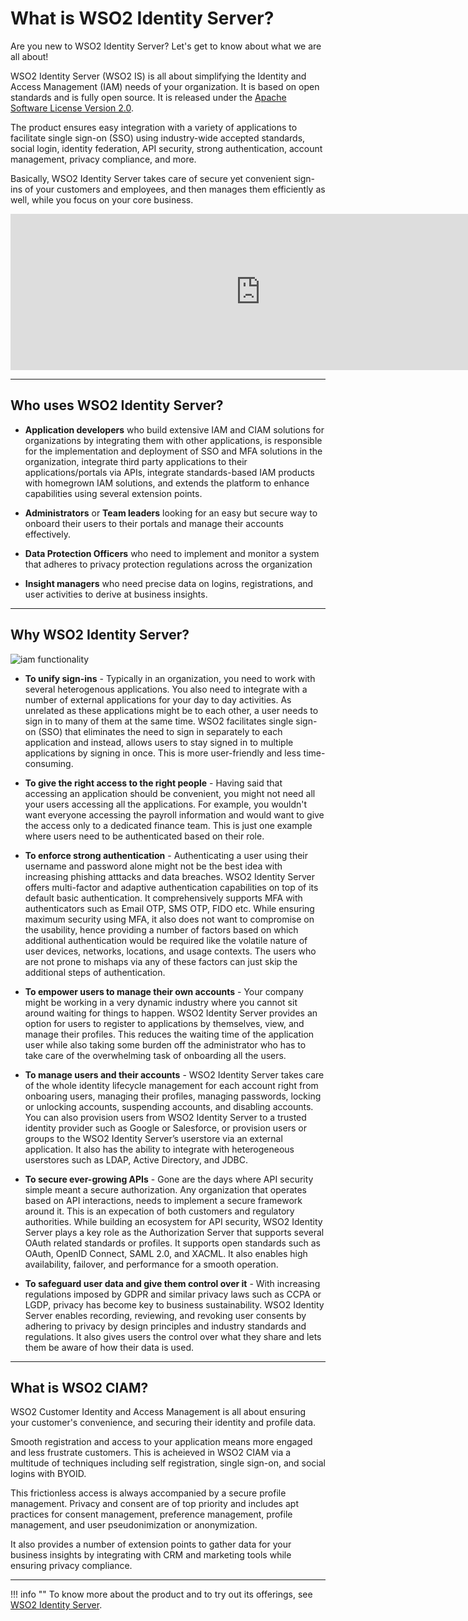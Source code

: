 # What is WSO2 Identity Server? 

Are you new to WSO2 Identity Server? Let's get to know about what we are all about! 

WSO2 Identity Server (WSO2 IS) is all about simplifying the Identity and Access Management (IAM) needs of your organization. It is based on open standards and is fully open source. It is released under the [Apache Software License Version 2.0](http://www.apache.org/licenses/LICENSE-2.0).

The product ensures easy integration with a variety of applications to facilitate single sign-on (SSO) using industry-wide accepted standards, social login, identity federation, API security, strong authentication, account management, privacy compliance, and more. 

Basically, WSO2 Identity Server takes care of secure yet convenient sign-ins of your customers and employees, and then manages them efficiently as well, while you focus on your core business. 

<iframe width="800" height="250" src="https://www.youtube.com/embed/QUlcGOOdXU8" frameborder="0" allow="accelerometer; autoplay; encrypted-media; gyroscope; picture-in-picture" allowfullscreen></iframe>

---

## Who uses WSO2 Identity Server?

- **Application developers** who build extensive IAM and CIAM solutions for organizations by integrating them with other applications, is responsible for the implementation and deployment of SSO and MFA solutions in the organization, integrate third party applications to their applications/portals via APIs, integrate standards-based IAM products with homegrown IAM solutions, and extends the platform to enhance capabilities using several extension points. 

- **Administrators** or **Team leaders** looking for an easy but secure way to onboard their users to their portals and manage their accounts effectively. 

- **Data Protection Officers** who need to implement and monitor a system that adheres to privacy protection regulations across the organization

- **Insight managers** who need precise data on logins, registrations, and user activities to derive at business insights. 

---

## Why WSO2 Identity Server?

![iam functionality](/assets/img/guides/iam-functionality.png)

- **To unify sign-ins** - Typically in an organization, you need to work with several heterogenous applications. You also need to integrate with a number of external applications for your day to day activities. As unrelated as these applications might be to each other, a user needs to sign in to many of them at the same time. WSO2 facilitates single sign-on (SSO) that eliminates the need to sign in separately to each application and instead, allows users to stay signed in to multiple applications by signing in once. This is more user-friendly and less time-consuming. 

- **To give the right access to the right people** - Having said that accessing an application should be convenient, you might not need all your users accessing all the applications. For example, you wouldn't want everyone accessing the payroll information and would want to give the access only to a dedicated finance team. This is just one example where users need to be authenticated based on their role. 

- **To enforce strong authentication** - Authenticating a user using their username and password alone might not be the best idea with increasing phishing atttacks and data breaches. WSO2 Identity Server offers multi-factor and adaptive authentication capabilities on top of its default basic authentication. It comprehensively supports MFA with authenticators such as Email OTP, SMS OTP, FIDO etc. While ensuring maximum security using MFA, it also does not want to compromise on the usability, hence providing a number of factors based on which additional authentication would be required like the volatile nature of user devices, networks, locations, and usage contexts. The users who are not prone to mishaps via any of these factors can just skip the additional steps of authentication.  

- **To empower users to manage their own accounts** - Your company might be working in a very dynamic industry where you cannot sit around waiting for things to happen. WSO2 Identity Server provides an option for users to register to applications by themselves, view, and manage their profiles. This reduces the waiting time of the application user while also taking some burden off the administrator who has to take care of the overwhelming task of onboarding all the users. 

- **To manage users and their accounts** - WSO2 Identity Server takes care of the whole identity lifecycle management for each account right from onboaring users, managing their profiles, managing passwords, locking or unlocking accounts, suspending accounts, and disabling accounts. You can also provision users from WSO2 Identity Server to a trusted identity provider such as Google or Salesforce, or provision users or groups to the WSO2 Identity Server’s userstore via an external application. It also has the ability to integrate with heterogeneous userstores such as LDAP, Active Directory, and JDBC.

- **To secure ever-growing APIs** - Gone are the days where API security simple meant a secure authorization. Any organization that operates based on API interactions, needs to implement a secure framework around it. This is an expecation of both customers and regulatory authorities. While building an ecosystem for API security, WSO2 Identity Server plays a key role as the Authorization Server that supports several OAuth related standards or profiles. It supports open standards such as OAuth, OpenID Connect, SAML 2.0, and XACML. It also enables high availability, failover, and performance for a smooth operation. 


- **To safeguard user data and give them control over it** - With increasing regulations imposed by GDPR and similar privacy laws such as CCPA or LGDP, privacy has become key to business sustainability. WSO2 Identity Server enables recording, reviewing, and revoking user consents by adhering to privacy by design principles and industry standards and regulations. It also gives users the control over what they share and lets them be aware of how their data is used.

---

## What is WSO2 CIAM?

WSO2 Customer Identity and Access Management is all about ensuring your customer's convenience, and securing their identity and profile data. 

Smooth registration and access to your application means more engaged and less frustrate customers. This is acheieved in WSO2 CIAM via a multitude of techniques including self registration, single sign-on, and social logins with BYOID. 

This frictionless access is always accompanied by a secure profile management. Privacy and consent are of top priority and includes apt practices for consent management, preference management, profile management, and user pseudonimization or anonymization. 

It also provides a number of extension points to gather data for your business insights by integrating with CRM and marketing tools while ensuring privacy compliance.

---

!!! info ""
    To know more about the product and to try out its offerings, see [WSO2 Identity Server](https://wso2.com/identity-and-access-management/).



